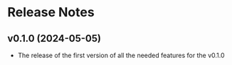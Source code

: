 # Release Notes

## v0.1.0 (2024-05-05)
- The release of the first version of all the needed features for the v0.1.0